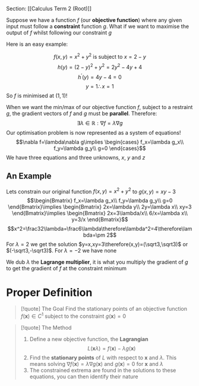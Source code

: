 Section: [[Calculus Term 2 (Root)]]

Suppose we have a function $f$ (our **objective function**) where any given input must follow a **constraint** function $g$. What if we want to maximise the output of $f$ whilst following our constraint $g$

Here is an easy example:


$$f(x,y)=x^2+y^2 \text{  is subject to  } x=2-y$$
$$h(y)=(2-y)^2+y^2=2y^2-4y+4$$
$$h^\prime(y)=4y-4=0$$
$$y=1\therefore x=1$$
So $f$ is minimised at $(1,1)!$ 

When we want the min/max of our objective function $f$, subject to a restraint $g$, the gradient vectors of $f$ and $g$ must be **parallel**. Therefore:
$$\exists\lambda\in\mathbb{R}:\nabla f=\lambda\nabla g$$
Our optimisation problem is now represented as a system of equations!
$$\nabla f=\lambda\nabla g\implies
\begin{cases} 
      f_x=\lambda g_x\\
      f_y=\lambda g_y\\
      g=0 
   \end{cases}$$
We have three equations and three unknowns, $x$, $y$ and $z$
## An Example

Lets constrain our original function $f(x,y)=x^2+y^2$ to $g(x,y)=xy-3$
$$\begin{Bmatrix}
f_x=\lambda g_x\\
f_y=\lambda g_y\\
g=0
\end{Bmatrix}\implies \begin{Bmatrix}
2x=\lambda y\\
2y=\lambda x\\
xy=3
\end{Bmatrix}\implies \begin{Bmatrix}
2x=3\lambda/x\\
6/x=\lambda x\\
y=3/x
\end{Bmatrix}$$
$$x^2=\frac32\lambda=\frac6\lambda\therefore\lambda^2=4\therefore\lambda=\pm 2$$
For $\lambda=2$ we get the solution $y=x,xy=3\therefore(x,y)=(\sqrt3,\sqrt3)$ or $(-\sqrt3,-\sqrt3)$. For $\lambda=-2$ we have none

We dub $\lambda$ the **Lagrange multiplier**, it is what you multiply the gradient of $g$ to get the gradient of $f$ at the constraint minimum
# Proper Definition

>[!quote] The Goal
>Find the stationary points of an objective function $f(\boldsymbol{x})\in C^1$ subject to the constraint $g(\boldsymbol{x})=0$

>[!quote] The Method
>1. Define a new objective function, the **Lagrangian**
>$$L(\boldsymbol{x}\lambda)= f(\boldsymbol{x})-\lambda g(\boldsymbol{x})$$
>2. Find the **stationary points** of $L$ with respect to $\boldsymbol{x}$ and $\lambda$. This means solving $\nabla f(\boldsymbol{x})=\lambda\nabla g(\boldsymbol{x})$ and $g(\boldsymbol{x})=0$ for $\boldsymbol{x}$ and $\lambda$
>3. The constrained extrema are found in the solutions to these equations, you can then identify their nature



